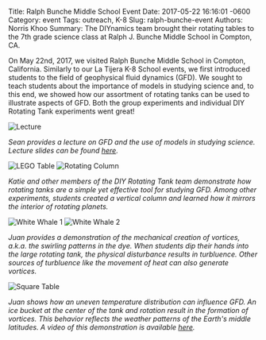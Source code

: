 Title: Ralph Bunche Middle School Event
Date: 2017-05-22 16:16:01 -0600
Category: event
Tags: outreach, K-8
Slug: ralph-bunche-event
Authors: Norris Khoo
Summary: The DIYnamics team brought their rotating tables to the 7th grade science class at Ralph J. Bunche Middle School in Compton, CA.

On May 22nd, 2017, we visited Ralph Bunche Middle School in Compton,
California. Similarly to our La Tijera K-8 School events, we first
introduced students to the field of geophysical fluid dynamics
(GFD). We sought to teach students about the importance of models in
studying science and, to this end, we showed how our assortment of
rotating tanks can be used to illustrate aspects of GFD. Both the
group experiments and individual DIY Rotating Tank experiments went
great!

![Lecture]({filename}../images/ralph-bunche/sean-slide-show.png)

_Sean provides a lecture on GFD and the use of models in studying
science. Lecture slides can be found
[here](https://docs.google.com/presentation/d/1ClYEmFAEATzG2iHZ8uqD2pzgEYSqbrYZD0xDRfuADzk/edit?usp=sharing)._

![LEGO Table]({filename}../images/ralph-bunche/katie-students.png)
![Rotating Column]({filename}../images/ralph-bunche/small-table-solid-body.png)

_Katie and other members of the DIY Rotating Tank team demonstrate how
rotating tanks are a simple yet effective tool for studying GFD. Among
other experiments, students created a vertical column and learned how
it mirrors the interior of rotating planets._

![White Whale 1]({filename}../images/ralph-bunche/white_whale_1.png)
![White Whale 2]({filename}../images/ralph-bunche/white_whale_2.png)

_Juan provides a demonstration of the mechanical creation of
vortices, a.k.a. the swirling patterns in the dye. When students dip
their hands into the large rotating tank, the physical disturbance
results in turbluence. Other sources of turbluence like the movement
of heat can also generate vortices._

![Square Table]({filename}../images/ralph-bunche/square-tank.png)

_Juan shows how an uneven temperature distribution can influence
GFD. An ice bucket at the center of the tank and rotation result in
the formation of vortices. This behavior reflects the weather patterns
of the Earth's middle latitudes. A video of this demonstration is
available [here](https://www.youtube.com/watch?v=G26klqKKCmM)._
